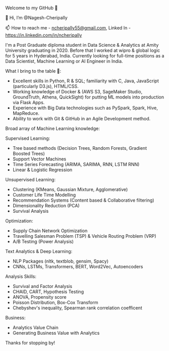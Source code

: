 Welcome to my GitHub 👋

👋 Hi, I’m @Nagesh-Cheripally

📫 How to reach me - ncheripally55@gmail.com, Linked In - https://in.linkedin.com/in/ncheripally

I'm a Post Graduate diploma student in Data Science & Analytics at Amity University graduating in 2020. Before that I worked at wipro & global logic for 5 years in Hyderabad, India. Currently looking for full-time positions as a Data Scientist, Machine Learning or AI Engineer in India.

What I bring to the table 🧠:

- Excellent skills in Python, R & SQL; familiarity with C, Java, JavaScript (particularly D3.js), HTML/CSS.
- Working knowledge of Docker & (AWS S3, SageMaker Studio, GroundTruth, Athena, QuickSight) for putting ML models into production via Flask Apps.
- Experience with Big Data technologies such as PySpark, Spark, Hive, MapReduce.
- Ability to work with Git & GitHub in an Agile Development method.

Broad array of Machine Learning knowledge:

Supervised Learning:

 - Tree based methods (Decision Trees, Random Forests, Gradient Boosted Trees)
 - Support Vector Machines
 - Time Series Forecasting (ARIMA, SARIMA, RNN, LSTM RNN)
 - Linear & Logistic Regression

Unsupervised Learning:

- Clustering (KMeans, Gaussian Mixture, Agglomerative)
- Customer Life Time Modelling
- Recommendation Systems (Content based & Collaborative filtering)
- Dimensionality Reduction (PCA)
- Survival Analysis

Optimization:

- Supply Chain Network Optimization
- Travelling Salesman Problem (TSP) & Vehicle Routing Problem (VRP)
- A/B Testing (Power Analysis)

Text Analytics & Deep Learning:

- NLP Packages (nltk, textblob, gensim, Spacy)
- CNNs, LSTMs, Transformers, BERT, Word2Vec, Autoencoders

Analysis Skills: 

- Survival and Factor Analysis
- CHAID, CART, Hypothesis Testing
- ANOVA, Propensity score
- Poisson Distribution, Box-Cox Transform
- Chebyshev's inequality, Spearman rank correlation coefficent

Business: 

- Analytics Value Chain 
- Generating Business Value with Analytics


Thanks for stopping by!

<!---
Nagesh-Cheripally/Nagesh-Cheripally is a ✨ special ✨ repository because its `README.md` (this file) appears on your GitHub profile.
You can click the Preview link to take a look at your changes.
--->



